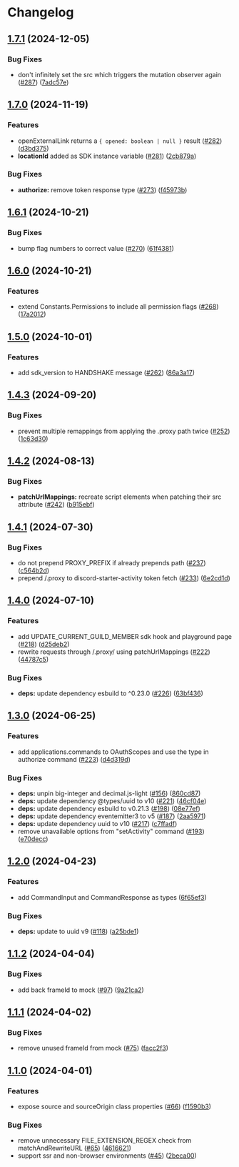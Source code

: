 # Changelog

## [1.7.1](https://github.com/discord/embedded-app-sdk/compare/v1.7.0...v1.7.1) (2024-12-05)


### Bug Fixes

* don't infinitely set the src which triggers the mutation observer again ([#287](https://github.com/discord/embedded-app-sdk/issues/287)) ([7adc57e](https://github.com/discord/embedded-app-sdk/commit/7adc57e9aa020d8beac8839eb4da948d115fe40b))

## [1.7.0](https://github.com/discord/embedded-app-sdk/compare/v1.6.1...v1.7.0) (2024-11-19)


### Features

* openExternalLink returns a `{ opened: boolean | null }` result ([#282](https://github.com/discord/embedded-app-sdk/issues/282)) ([d3bd375](https://github.com/discord/embedded-app-sdk/commit/d3bd375094735a5994f302a29f1845510cc7e045))
* **locationId** added as SDK instance variable ([#281](https://github.com/discord/embedded-app-sdk/pull/281/files)) ([2cb879a](https://github.com/discord/embedded-app-sdk/commit/2cb879af80535b87d4a80cd98597f8ce3062f1cc))


### Bug Fixes

* **authorize:** remove token response type ([#273](https://github.com/discord/embedded-app-sdk/issues/273)) ([f45973b](https://github.com/discord/embedded-app-sdk/commit/f45973babc63dcd33281370b2db969c4cb1b38ca))

## [1.6.1](https://github.com/discord/embedded-app-sdk/compare/v1.6.0...v1.6.1) (2024-10-21)


### Bug Fixes

* bump flag numbers to correct value ([#270](https://github.com/discord/embedded-app-sdk/issues/270)) ([61f4381](https://github.com/discord/embedded-app-sdk/commit/61f4381fa159a5d715c0db6f9be043702d54bcf3))

## [1.6.0](https://github.com/discord/embedded-app-sdk/compare/v1.5.0...v1.6.0) (2024-10-21)


### Features

* extend Constants.Permissions to include all permission flags ([#268](https://github.com/discord/embedded-app-sdk/issues/268)) ([17a2012](https://github.com/discord/embedded-app-sdk/commit/17a2012812384bc6298babebfc619ea17a438b89))

## [1.5.0](https://github.com/discord/embedded-app-sdk/compare/v1.4.3...v1.5.0) (2024-10-01)


### Features

* add sdk_version to HANDSHAKE message ([#262](https://github.com/discord/embedded-app-sdk/issues/262)) ([86a3a17](https://github.com/discord/embedded-app-sdk/commit/86a3a178b4fe37b6e1b8a8f6a719c7068a7ca326))

## [1.4.3](https://github.com/discord/embedded-app-sdk/compare/v1.4.2...v1.4.3) (2024-09-20)


### Bug Fixes

* prevent multiple remappings from applying the .proxy path twice ([#252](https://github.com/discord/embedded-app-sdk/issues/252)) ([1c63d30](https://github.com/discord/embedded-app-sdk/commit/1c63d3043bd7ad79ee2b753a2765e01e97fa566c))

## [1.4.2](https://github.com/discord/embedded-app-sdk/compare/v1.4.1...v1.4.2) (2024-08-13)


### Bug Fixes

* **patchUrlMappings:** recreate script elements when patching their src attribute ([#242](https://github.com/discord/embedded-app-sdk/issues/242)) ([b915ebf](https://github.com/discord/embedded-app-sdk/commit/b915ebf06620b0af758aeeed51a312bde7c42e74))

## [1.4.1](https://github.com/discord/embedded-app-sdk/compare/v1.4.0...v1.4.1) (2024-07-30)


### Bug Fixes

* do not prepend PROXY_PREFIX if already prepends path ([#237](https://github.com/discord/embedded-app-sdk/issues/237)) ([c564b2d](https://github.com/discord/embedded-app-sdk/commit/c564b2dc26ee0f9d687bc22364d2e6677c49eff8))
* prepend /.proxy to discord-starter-activity token fetch ([#233](https://github.com/discord/embedded-app-sdk/issues/233)) ([6e2cd1d](https://github.com/discord/embedded-app-sdk/commit/6e2cd1dda417b1790faae0d777d557ddfddf4c8f))

## [1.4.0](https://github.com/discord/embedded-app-sdk/compare/v1.3.0...v1.4.0) (2024-07-10)


### Features

* add UPDATE_CURRENT_GUILD_MEMBER sdk hook and playground page ([#218](https://github.com/discord/embedded-app-sdk/issues/218)) ([d25deb2](https://github.com/discord/embedded-app-sdk/commit/d25deb298a03c69371b4a0deef7db20279b7e2a8))
* rewrite requests through /.proxy/ using patchUrlMappings  ([#222](https://github.com/discord/embedded-app-sdk/issues/222)) ([44787c5](https://github.com/discord/embedded-app-sdk/commit/44787c52a9611c0dcb9214d7deb49942687011bc))


### Bug Fixes

* **deps:** update dependency esbuild to ^0.23.0 ([#226](https://github.com/discord/embedded-app-sdk/issues/226)) ([63bf436](https://github.com/discord/embedded-app-sdk/commit/63bf436e763c001dc03a02969576aceff9b9425d))

## [1.3.0](https://github.com/discord/embedded-app-sdk/compare/v1.2.0...v1.3.0) (2024-06-25)


### Features

* add applications.commands to OAuthScopes and use the type in authorize command ([#223](https://github.com/discord/embedded-app-sdk/issues/223)) ([d4d319d](https://github.com/discord/embedded-app-sdk/commit/d4d319d96377d6bfe1b082b7399ce51872e2e2a4))


### Bug Fixes

* **deps:** unpin big-integer and decimal.js-light ([#156](https://github.com/discord/embedded-app-sdk/issues/156)) ([860cd87](https://github.com/discord/embedded-app-sdk/commit/860cd874dc7ea21beec58a8adbf81661b910e80d))
* **deps:** update dependency @types/uuid to v10 ([#221](https://github.com/discord/embedded-app-sdk/issues/221)) ([46cf04e](https://github.com/discord/embedded-app-sdk/commit/46cf04e89a21194eb15425d64a1ad3b1f25461a7))
* **deps:** update dependency esbuild to v0.21.3 ([#198](https://github.com/discord/embedded-app-sdk/issues/198)) ([08e77ef](https://github.com/discord/embedded-app-sdk/commit/08e77ef4d80215611c87c5b981533890f8ee19e0))
* **deps:** update dependency eventemitter3 to v5 ([#187](https://github.com/discord/embedded-app-sdk/issues/187)) ([2aa5971](https://github.com/discord/embedded-app-sdk/commit/2aa5971600d339e24aa0648358546b705600b095))
* **deps:** update dependency uuid to v10 ([#217](https://github.com/discord/embedded-app-sdk/issues/217)) ([c7ffadf](https://github.com/discord/embedded-app-sdk/commit/c7ffadf83f927f8c671b0a8cb9424edcdb1101ec))
* remove unavailable options from "setActivity" command ([#193](https://github.com/discord/embedded-app-sdk/issues/193)) ([e70decc](https://github.com/discord/embedded-app-sdk/commit/e70deccc7a473eda53f90d2c643e241dfe683b5b))

## [1.2.0](https://github.com/discord/embedded-app-sdk/compare/v1.1.2...v1.2.0) (2024-04-23)


### Features

* add CommandInput and CommandResponse as types ([6f65ef3](https://github.com/discord/embedded-app-sdk/commit/6f65ef3c8c80c6aa603e9fc6fbc3d8f85dab9f72))


### Bug Fixes

* **deps:** update to uuid v9 ([#118](https://github.com/discord/embedded-app-sdk/issues/118)) ([a25bde1](https://github.com/discord/embedded-app-sdk/commit/a25bde13b3061590d549e4076f51b832f14507cc))

## [1.1.2](https://github.com/discord/embedded-app-sdk/compare/v1.1.1...v1.1.2) (2024-04-04)


### Bug Fixes

* add back frameId to mock ([#97](https://github.com/discord/embedded-app-sdk/issues/97)) ([9a21ca2](https://github.com/discord/embedded-app-sdk/commit/9a21ca211802691efc503261306f5e9aa5e253ab))

## [1.1.1](https://github.com/discord/embedded-app-sdk/compare/v1.1.0...v1.1.1) (2024-04-02)


### Bug Fixes

* remove unused frameId from mock ([#75](https://github.com/discord/embedded-app-sdk/issues/75)) ([facc2f3](https://github.com/discord/embedded-app-sdk/commit/facc2f3f96f6f56191d8f7311b6057f04eb8e02a))

## [1.1.0](https://github.com/discord/embedded-app-sdk/compare/v1.0.0...v1.1.0) (2024-04-01)


### Features

* expose source and sourceOrigin class properties ([#66](https://github.com/discord/embedded-app-sdk/issues/66)) ([f1590b3](https://github.com/discord/embedded-app-sdk/commit/f1590b3980abff50a354c89be5e347fb9878d8d4))


### Bug Fixes

* remove unnecessary FILE_EXTENSION_REGEX check from matchAndRewriteURL ([#65](https://github.com/discord/embedded-app-sdk/issues/65)) ([4616621](https://github.com/discord/embedded-app-sdk/commit/46166212f12e07ba08886ceabfb28d8f1767adf9))
* support ssr and non-browser environments ([#45](https://github.com/discord/embedded-app-sdk/issues/45)) ([2beca00](https://github.com/discord/embedded-app-sdk/commit/2beca00fa2f07be5a6c6837a95513e24c9de5c8d))

